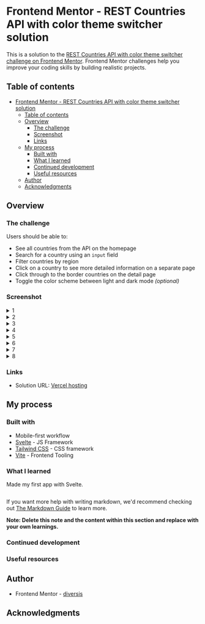 # Frontend Mentor - REST Countries API with color theme switcher solution

This is a solution to the [REST Countries API with color theme switcher challenge on Frontend Mentor](https://www.frontendmentor.io/challenges/rest-countries-api-with-color-theme-switcher-5cacc469fec04111f7b848ca). Frontend Mentor challenges help you improve your coding skills by building realistic projects.

## Table of contents

- [Frontend Mentor - REST Countries API with color theme switcher solution](#frontend-mentor---rest-countries-api-with-color-theme-switcher-solution)
  - [Table of contents](#table-of-contents)
  - [Overview](#overview)
    - [The challenge](#the-challenge)
    - [Screenshot](#screenshot)
    - [Links](#links)
  - [My process](#my-process)
    - [Built with](#built-with)
    - [What I learned](#what-i-learned)
    - [Continued development](#continued-development)
    - [Useful resources](#useful-resources)
  - [Author](#author)
  - [Acknowledgments](#acknowledgments)

## Overview

### The challenge

Users should be able to:

- See all countries from the API on the homepage
- Search for a country using an `input` field
- Filter countries by region
- Click on a country to see more detailed information on a separate page
- Click through to the border countries on the detail page
- Toggle the color scheme between light and dark mode _(optional)_

### Screenshot

<details><summary>1</summary> 

![dark theme desktop main page](./static/screenshots/1.png) 
</details>
<details><summary>2</summary>

![dark theme desktop country page](./static/screenshots/2.png)
</details>
<details><summary>3</summary>

![dark theme mobile main page](./static/screenshots/3.png)
</details>

<details><summary>4</summary>

![dark theme mobile country page](./static/screenshots/4.png)
</details>

<details><summary>5</summary>

![light theme desktop main page](./static/screenshots/5.png)
</details>

<details><summary>6</summary>

![light theme desktop country page](./static/screenshots/6.png)
</details>

<details><summary>7</summary>

![light theme mobile main page](./static/screenshots/7.png)
</details>

<details><summary>8</summary>

![light theme mobile country page](./static/screenshots/8.png)
</details>





### Links

- Solution URL: [Vercel hosting](http://rest-countries-frontend-diversis.vercel.app/)

## My process

### Built with

- Mobile-first workflow
- [Svelte](https://svelte.dev/) - JS Framework
- [Tailwind CSS](https://tailwindcss.com/) - CSS framework
- [Vite](https://vitejs.dev/) - Frontend Tooling

### What I learned

Made my first app with Svelte.

```js

```

If you want more help with writing markdown, we'd recommend checking out [The Markdown Guide](https://www.markdownguide.org/) to learn more.

**Note: Delete this note and the content within this section and replace with your own learnings.**

### Continued development

### Useful resources

## Author

- Frontend Mentor - [diversis](https://www.frontendmentor.io/profile/diversis)

## Acknowledgments
